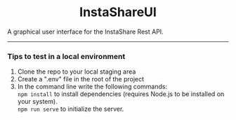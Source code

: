 <h1 align="center">InstaShareUI</h1>

<p>A graphical user interface for the InstaShare Rest API.</p>

<hr>

<h3>Tips to test in a local environment</h3>

<ol>
	<li>Clone the repo to your local staging area</li>
	<li>Create a ".env" file in the root of the project</li>
	<li>In the command line write the following commands: <br> <code>npm install</code> to install dependencies (requires Node.js to be installed on your system). <br> <code>npm run serve</code> to initialize the server.</li>
</ul>